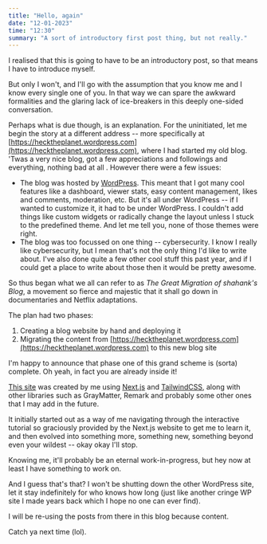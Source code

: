 ```yaml
---
title: "Hello, again"
date: "12-01-2023"
time: "12:30"
summary: "A sort of introductory first post thing, but not really."
---
```


I realised that this is going to have to be an introductory post, so that means I have to introduce myself.

But only I won't, and I'll go with the assumption that you know me and I know every single one of you. In that way we can spare the awkward formalities and the glaring lack of ice-breakers in this deeply one-sided conversation.

Perhaps what is due though, is an explanation. For the uninitiated, let me begin the story at a different address -- more specifically at [https://hecktheplanet.wordpress.com](https://hecktheplanet.wordpress.com), where I had started my old blog. 'Twas a very nice blog, got a few appreciations and followings and everything, nothing bad at all . However there were a few issues:

- The blog was hosted by [WordPress](https://wordpress.com). This meant that I got many cool features like a dashboard, viewer stats, easy content management, likes and comments, moderation, etc. But it's all under WordPress -- if I wanted to customize it, it had to be under WordPress. I couldn't add things like custom widgets or radically change the layout unless I stuck to the predefined theme. And let me tell you, none of those themes were right.
- The blog was too focussed on one thing -- cybersecurity. I know I really like cybersecurity, but I mean that's not the only thing I'd like to write about. I've also done quite a few other cool stuff this past year, and if I could get a place to write about those then it would be pretty awesome.

So thus began what we all can refer to as *The Great Migration of shahank's Blog*, a movement so fierce and majestic that it shall go down in documentaries and Netflix adaptations.

The plan had two phases:
1. Creating a blog website by hand and deploying it
2. Migrating the content from [https://hecktheplanet.wordpress.com](https://hecktheplanet.wordpress.com) to this new blog site

I'm happy to announce that phase one of this grand scheme is (sorta) complete. 
Oh yeah, in fact you are already inside it!

[This site](https://shahanknet.vercel.app) was created by me using [Next.js](https://nextjs.org) and [TailwindCSS](https://tailwindcss.com), along with other libraries such as GrayMatter, Remark and probably some other ones that I may add in the future.

It initially started out as a way of me navigating through the interactive tutorial so graciously provided by the Next.js website to get me to learn it, and then evolved into something more, something new, something beyond even your wildest -- okay okay I'll stop.

Knowing me, it'll probably be an eternal work-in-progress, but hey now at least I have something to work on.

And I guess that's that? I won't be shutting down the other WordPress site, let it stay indefinitely for who knows how long (just like another cringe WP site I made years back which I hope no one can ever find).

I will be re-using the posts from there in this blog because content.

Catch ya next time (lol).

